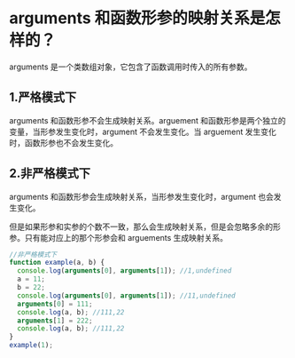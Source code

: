 # arguments 和函数形参的映射关系是怎样的？

arguments 是一个类数组对象，它包含了函数调用时传入的所有参数。

## 1.严格模式下

arguments 和函数形参不会生成映射关系。arguement 和函数形参是两个独立的变量，当形参发生变化时，argument 不会发生变化。当 arguement 发生变化时，函数形参也不会发生变化。

## 2.非严格模式下

arguments 和函数形参会生成映射关系，当形参发生变化时，argument 也会发生变化。

但是如果形参和实参的个数不一致，那么会生成映射关系，但是会忽略多余的形参。只有能对应上的那个形参会和 arguements 生成映射关系。

```js
//非严格模式下
function example(a, b) {
  console.log(arguments[0], arguments[1]); //1,undefined
  a = 11;
  b = 22;
  console.log(arguments[0], arguments[1]); //11,undefined
  arguments[0] = 111;
  console.log(a, b); //111,22
  arguments[1] = 222;
  console.log(a, b); //111,22
}
example(1);
```
